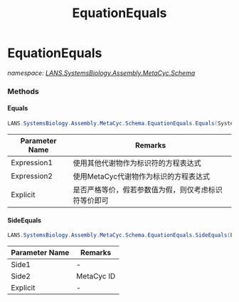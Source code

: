 ﻿---
title: EquationEquals
---

# EquationEquals
_namespace: [LANS.SystemsBiology.Assembly.MetaCyc.Schema](N-LANS.SystemsBiology.Assembly.MetaCyc.Schema.html)_





### Methods

#### Equals
```csharp
LANS.SystemsBiology.Assembly.MetaCyc.Schema.EquationEquals.Equals(System.String,System.String,System.Boolean)
```


|Parameter Name|Remarks|
|--------------|-------|
|Expression1|使用其他代谢物作为标识符的方程表达式|
|Expression2|使用MetaCyc代谢物作为标识的方程表达式|
|Explicit|是否严格等价，假若参数值为假，则仅考虑标识符等价即可|


#### SideEquals
```csharp
LANS.SystemsBiology.Assembly.MetaCyc.Schema.EquationEquals.SideEquals(LANS.SystemsBiology.ComponentModel.EquaionModel.DefaultTypes.CompoundSpecieReference[],LANS.SystemsBiology.ComponentModel.EquaionModel.ICompoundSpecies[],System.Boolean)
```


|Parameter Name|Remarks|
|--------------|-------|
|Side1|-|
|Side2|MetaCyc ID|
|Explicit|-|



